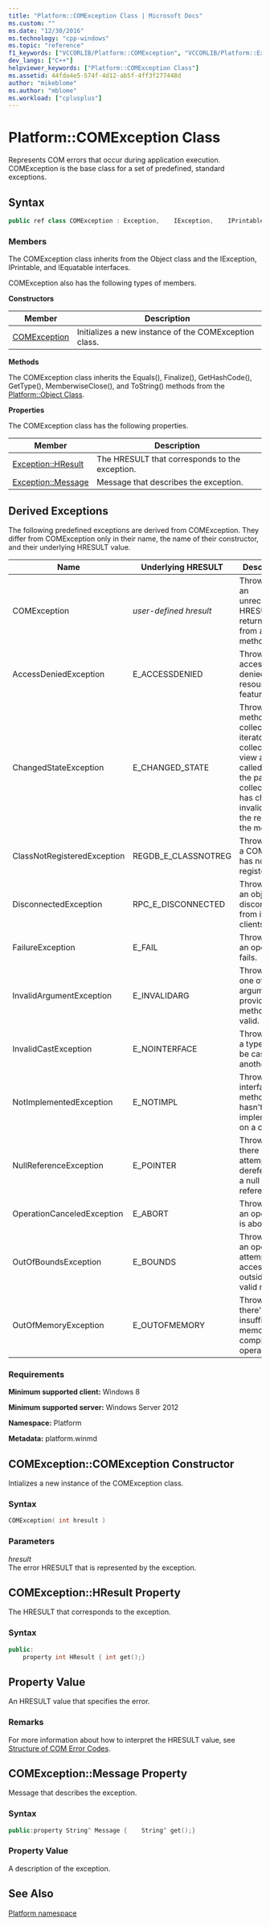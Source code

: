 ```yaml
---
title: "Platform::COMException Class | Microsoft Docs"
ms.custom: ""
ms.date: "12/30/2016"
ms.technology: "cpp-windows"
ms.topic: "reference"
f1_keywords: ["VCCORLIB/Platform::COMException", "VCCORLIB/Platform::Exception::HResult", "VCCORLIB/Platform::Exception::Message"]
dev_langs: ["C++"]
helpviewer_keywords: ["Platform::COMException Class"]
ms.assetid: 44fda4e5-574f-4d12-ab5f-4ff3f277448d
author: "mikeblome"
ms.author: "mblome"
ms.workload: ["cplusplus"]
---
```

# Platform::COMException Class

Represents COM errors that occur during application execution. COMException is the base class for a set of predefined, standard exceptions.

## Syntax

```cpp
public ref class COMException : Exception,    IException,    IPrintable,    IEquatable
```

### Members

The COMException class inherits from the Object class and the IException, IPrintable, and IEquatable interfaces.

COMException also has the following types of members.

**Constructors**

|Member|Description|
|------------|-----------------|
|[COMException](#ctor)|Initializes a new instance of the COMException class.|

**Methods**

The COMException class inherits the Equals(), Finalize(), GetHashCode(), GetType(), MemberwiseClose(), and ToString() methods from the [Platform::Object Class](../cppcx/platform-object-class.md).

**Properties**

The COMException class has the following properties.

|Member|Description|
|------------|-----------------|
|[Exception::HResult](#hresult)|The HRESULT that corresponds to the exception.|
|[Exception::Message](#message)|Message that describes the exception.|

## Derived Exceptions

The following predefined exceptions are derived from COMException. They differ from COMException only in their name, the name of their constructor, and their underlying HRESULT value.

|Name|Underlying HRESULT|Description|
|----------|------------------------|-----------------|
|COMException|*user-defined hresult*|Thrown when an unrecognized HRESULT is returned from a COM method call.|
|AccessDeniedException|E_ACCESSDENIED|Thrown when access is denied to a resource or feature.|
|ChangedStateException|E_CHANGED_STATE|Thrown when methods of a collection iterator or a collection view are called after the parent collection has changed, invalidating the results of the method.|
|ClassNotRegisteredException|REGDB_E_CLASSNOTREG|Thrown when a COM class has not been registered.|
|DisconnectedException|RPC_E_DISCONNECTED|Thrown when an object is disconnected from its clients.|
|FailureException|E_FAIL|Thrown when an operation fails.|
|InvalidArgumentException|E_INVALIDARG|Thrown when one of the arguments provided to a method is not valid.|
|InvalidCastException|E_NOINTERFACE|Thrown when a type can't be cast to another type.|
|NotImplementedException|E_NOTIMPL|Thrown if an interface method hasn't been implemented on a class.|
|NullReferenceException|E_POINTER|Thrown when there is an attempt to dereference a null object reference.|
|OperationCanceledException|E_ABORT|Thrown when an operation is aborted.|
|OutOfBoundsException|E_BOUNDS|Thrown when an operation attempts to access data outside the valid range.|
|OutOfMemoryException|E_OUTOFMEMORY|Thrown when there's insufficient memory to complete the operation.|

### Requirements

**Minimum supported client:** Windows 8

**Minimum supported server:** Windows Server 2012

**Namespace:** Platform

**Metadata:** platform.winmd

## <a name="ctor"></a> COMException::COMException Constructor

Intializes a new instance of the COMException class.

### Syntax

```cpp
COMException( int hresult )
```

### Parameters

*hresult*<br/>
The error HRESULT that is represented by the exception.

## <a name="hresult"></a> COMException::HResult Property

The HRESULT that corresponds to the exception.

### Syntax

```cpp
public:
    property int HResult { int get();}
```

## Property Value

An HRESULT value that specifies the error.

### Remarks

For more information about how to interpret the HRESULT value, see [Structure of COM Error Codes](/windows/desktop/com/structure-of-com-error-codes).

## <a name="message"></a> COMException::Message Property

Message that describes the exception.

### Syntax

```cpp
public:property String^ Message {    String^ get();}
```

### Property Value

A description of the exception.

## See Also

[Platform namespace](../cppcx/platform-namespace-c-cx.md)